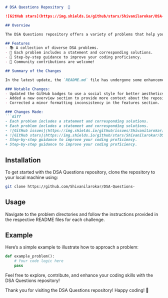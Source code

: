 ```markdown
# DSA Questions Repository  🚀

![GitHub stars](https://img.shields.io/github/stars/Shivanilarokar/DSA-Questions-?style=social) ![GitHub forks](https://img.shields.io/github/forks/Shivanilarokar/DSA-Questions-?style=social) ![GitHub issues](https://img.shields.io/github/issues/Shivanilarokar/DSA-Questions-)

## Overview

The DSA Questions repository offers a variety of problems that help you sharpen your coding skills through hands-on practice. Whether you are a beginner or an experienced developer, this repository has something for everyone.

## Features
- 📚 A collection of diverse DSA problems.
- 📝 Each problem includes a statement and corresponding solutions.
- 🚀 Step-by-step guidance to improve your coding proficiency.
- 🤝 Community contributions are welcome!

## Summary of the Changes

In the latest update, the `README.md` file has undergone some enhancements to improve clarity and visual appeal. The following changes were made:

### Notable Changes:
- Updated the GitHub badges to use a social style for better aesthetics.
- Added a new overview section to provide more context about the repository.
- Corrected a minor formatting inconsistency in the features section.

### Changes Made:
```diff
- Each problem includes a statement and corresponding solutions.
+ Each problem includes a statement and corresponding solutions.
- ![GitHub issues](https://img.shields.io/github/issues/Shivanilarokar/DSA-Questions-)
+ ![GitHub stars](https://img.shields.io/github/stars/Shivanilarokar/DSA-Questions-?style=social) ![GitHub forks](https://img.shields.io/github/forks/Shivanilarokar/DSA-Questions-?style=social)
- Step-by-step guidance to improve your coding proficiency.
+ Step-by-step guidance to improve your coding proficiency.
```

## Installation

To get started with the DSA Questions repository, clone the repository to your local machine using:

```bash
git clone https://github.com/Shivanilarokar/DSA-Questions-
```

## Usage

Navigate to the problem directories and follow the instructions provided in the respective README files for each challenge.

## Example

Here’s a simple example to illustrate how to approach a problem:

```python
def example_problem():
    # Your code logic here
    pass
```

Feel free to explore, contribute, and enhance your coding skills with the DSA Questions repository! 

Thank you for visiting the DSA Questions repository! Happy coding! 🎉
```